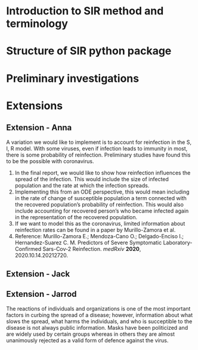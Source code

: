 
# Introduction to SIR method and terminology

# Structure of SIR python package

# Preliminary investigations

# Extensions
## Extension - Anna

A variation we would like to implement is to account for reinfection in the S, I, R model. With some viruses, even if infection leads to immunity in most, there is some probability of reinfection. Preliminary studies have found this to be the possible with coronavirus. 
1.	In the final report, we would like to show how reinfection influences the spread of the infection. This would include the size of infected population and the rate at which the infection spreads. 
2.	Implementing this from an ODE perspective, this would mean including in the rate of change of susceptible population a term connected with the recovered population’s probability of reinfection. This would also include accounting for recovered person’s who became infected again in the representation of the recovered population.
3.	If we want to model this as the coronavirus, limited information about reinfection rates can be found in a paper by Murillo-Zamora et al.
4.	Reference: Murillo-Zamora E.; Mendoza-Cano O.; Delgado-Enciso I.; Hernandez-Suarez C. M. Predictors of Severe Symptomatic Laboratory-Confirmed Sars-Cov-2 Reinfection. *medRxiv* **2020**, 2020.10.14.20212720.

## Extension - Jack


## Extension - Jarrod

The reactions of individuals and organizations is one of the most important factors in curbing the spread of a disease; however, information about what slows the spread, what harms the individuals, and who is succeptible to the disease is not always public information. Masks have been politicized and are widely used by certain groups whereas in others they are almost unanimously rejected as a valid form of defence against the virus. 



